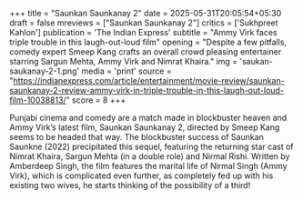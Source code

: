 +++
title = "Saunkan Saunkanay 2"
date = 2025-05-31T20:05:54+05:30
draft = false
mreviews = ["Saunkan Saunkanay 2"]
critics = ['Sukhpreet Kahlon']
publication = 'The Indian Express'
subtitle = "Ammy Virk faces triple trouble in this laugh-out-loud film"
opening = "Despite a few pitfalls, comedy expert Smeep Kang crafts an overall crowd pleasing entertainer starring Sargun Mehta, Ammy Virk and Nimrat Khaira."
img = 'saukan-saukanay-2-1.png'
media = 'print'
source = "https://indianexpress.com/article/entertainment/movie-review/saunkan-saunkanay-2-review-ammy-virk-in-triple-trouble-in-this-laugh-out-loud-film-10038813/"
score = 8
+++

Punjabi cinema and comedy are a match made in blockbuster heaven and Ammy Virk’s latest film, Saunkan Saunkanay 2, directed by Smeep Kang seems to be headed that way. The blockbuster success of Saunkan Saunkne (2022) precipitated this sequel, featuring the returning star cast of Nimrat Khaira, Sargun Mehta (in a double role) and Nirmal Rishi. Written by Amberdeep Singh, the film features the marital life of Nirmal Singh (Ammy Virk), which is complicated even further, as completely fed up with his existing two wives, he starts thinking of the possibility of a third!
